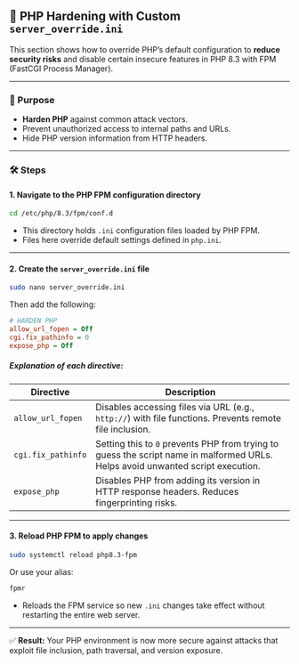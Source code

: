 ## 🔐 PHP Hardening with Custom `server_override.ini`

This section shows how to override PHP’s default configuration to **reduce security risks** and disable certain insecure features in PHP 8.3 with FPM (FastCGI Process Manager).

---

### 🧭 Purpose

* **Harden PHP** against common attack vectors.
* Prevent unauthorized access to internal paths and URLs.
* Hide PHP version information from HTTP headers.

---

### 🛠️ Steps

#### 1. Navigate to the PHP FPM configuration directory

```bash
cd /etc/php/8.3/fpm/conf.d
```

* This directory holds `.ini` configuration files loaded by PHP FPM.
* Files here override default settings defined in `php.ini`.

---

#### 2. Create the `server_override.ini` file

```bash
sudo nano server_override.ini
```

Then add the following:

```ini
# HARDEN PHP
allow_url_fopen = Off
cgi.fix_pathinfo = 0
expose_php = Off
```

##### Explanation of each directive:

| Directive          | Description                                                                                                                     |
| ------------------ | ------------------------------------------------------------------------------------------------------------------------------- |
| `allow_url_fopen`  | Disables accessing files via URL (e.g., `http://`) with file functions. Prevents remote file inclusion.                         |
| `cgi.fix_pathinfo` | Setting this to `0` prevents PHP from trying to guess the script name in malformed URLs. Helps avoid unwanted script execution. |
| `expose_php`       | Disables PHP from adding its version in HTTP response headers. Reduces fingerprinting risks.                                    |


---

#### 3. Reload PHP FPM to apply changes

```bash
sudo systemctl reload php8.3-fpm
```

Or use your alias:

```bash
fpmr
```

* Reloads the FPM service so new `.ini` changes take effect without restarting the entire web server.

---

✅ **Result:** Your PHP environment is now more secure against attacks that exploit file inclusion, path traversal, and version exposure.
